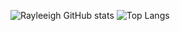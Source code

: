 ![Rayleeigh GitHub stats](https://github-readme-stats-git-masterorgs-github-readme-stats-team.vercel.app/api?username=diegosteiner&theme=dark&show_icons=true&hide_border=true&layout=compact&include_orgs=true)
![Top Langs](https://github-readme-stats-git-masterorgs-github-readme-stats-team.vercel.app/api/top-langs/?username=rayleeigh&include_orgs=true&theme=dark&show_icons=true&hide_border=true&layout=compact)

